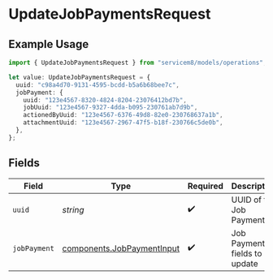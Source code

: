 # UpdateJobPaymentsRequest

## Example Usage

```typescript
import { UpdateJobPaymentsRequest } from "servicem8/models/operations";

let value: UpdateJobPaymentsRequest = {
  uuid: "c98a4d70-9131-4595-bcdd-b5a6b68bee7c",
  jobPayment: {
    uuid: "123e4567-8320-4824-8204-23076412bd7b",
    jobUuid: "123e4567-9327-4dda-b095-230761ab7d9b",
    actionedByUuid: "123e4567-6376-49d8-82e0-230768637a1b",
    attachmentUuid: "123e4567-2967-47f5-b18f-230766c5de0b",
  },
};
```

## Fields

| Field                                                                    | Type                                                                     | Required                                                                 | Description                                                              |
| ------------------------------------------------------------------------ | ------------------------------------------------------------------------ | ------------------------------------------------------------------------ | ------------------------------------------------------------------------ |
| `uuid`                                                                   | *string*                                                                 | :heavy_check_mark:                                                       | UUID of the Job Payment                                                  |
| `jobPayment`                                                             | [components.JobPaymentInput](../../models/components/jobpaymentinput.md) | :heavy_check_mark:                                                       | Job Payment fields to update                                             |